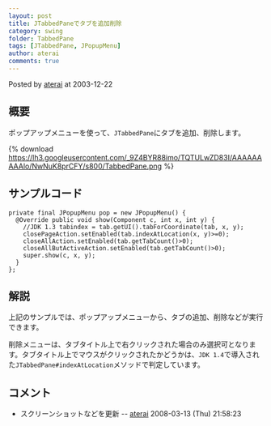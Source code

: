 ```yaml
---
layout: post
title: JTabbedPaneでタブを追加削除
category: swing
folder: TabbedPane
tags: [JTabbedPane, JPopupMenu]
author: aterai
comments: true
---
```


Posted by [aterai](http://terai.xrea.jp/aterai.html) at 2003-12-22

## 概要
ポップアップメニューを使って、`JTabbedPane`にタブを追加、削除します。

{% download https://lh3.googleusercontent.com/_9Z4BYR88imo/TQTULwZD83I/AAAAAAAAAlo/NwNuK8prCFY/s800/TabbedPane.png %}

## サンプルコード
<pre class="prettyprint"><code>private final JPopupMenu pop = new JPopupMenu() {
  @Override public void show(Component c, int x, int y) {
    //JDK 1.3 tabindex = tab.getUI().tabForCoordinate(tab, x, y);
    closePageAction.setEnabled(tab.indexAtLocation(x, y)&gt;=0);
    closeAllAction.setEnabled(tab.getTabCount()&gt;0);
    closeAllButActiveAction.setEnabled(tab.getTabCount()&gt;0);
    super.show(c, x, y);
  }
};
</code></pre>

## 解説
上記のサンプルでは、ポップアップメニューから、タブの追加、削除などが実行できます。

削除メニューは、タブタイトル上で右クリックされた場合のみ選択可となります。タブタイトル上でマウスがクリックされたかどうかは、`JDK 1.4`で導入された`JTabbedPane#indexAtLocation`メソッドで判定しています。

## コメント
- スクリーンショットなどを更新 -- [aterai](http://terai.xrea.jp/aterai.html) 2008-03-13 (Thu) 21:58:23

<!-- dummy comment line for breaking list -->

